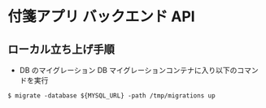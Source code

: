 # 付箋アプリ バックエンド API

## ローカル立ち上げ手順

- DB のマイグレーション
  DB マイグレーションコンテナに入り以下のコマンドを実行

```
$ migrate -database ${MYSQL_URL} -path /tmp/migrations up
```
